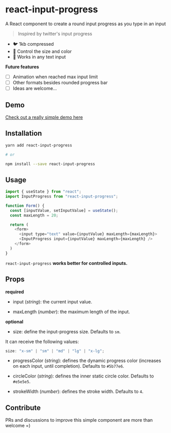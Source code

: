 # react-input-progress

A React component to create a round input progress as you type in an input

> Inspired by twitter's input progress

- 🐦 1kb compressed
- 💅 Control the size and color
- 📝 Works in any text input

**Future features**

- [ ] Animation when reached max input limit
- [ ] Other formats besides rounded progress bar
- [ ] Ideas are welcome...

## Demo

[Check out a really simple demo here](https://serene-hamilton-9ff4e9.netlify.app/)

## Installation

```sh
yarn add react-input-progress

# or

npm install --save react-input-progress
```

## Usage

```js
import { useState } from "react";
import InputProgress from "react-input-progress";

function Form() {
  const [inputValue, setInputValue] = useState();
  const maxLength = 20;

  return (
    <form>
      <input type="text" value={inputValue} maxLength={maxLength}>
      <InputProgress input={inputValue} maxLength={maxLength} />
    </form>
  )
}
```

`react-input-progress` **works better for controlled inputs.**

## Props

**required**

- input (_string_): the current input value.

- maxLength (_number_): the maximum length of the input.

**optional**

- size: define the input-progress size. Defaults to `sm`.

It can receive the following values:

```js
size: "x-sm" | "sm" | "md" | "lg" | "x-lg";
```

- progressColor (_string_): defines the dynamic progress color (increases on each input, until completion). Defaults to `#5b77e6`.

- circleColor (_string_): defines the inner static circle color. Defaults to `#e5e5e5`.

- strokeWidth (_number_): defines the stroke width. Defaults to `4`.

## Contribute

PRs and discussions to improve this simple component are more than welcome =)
